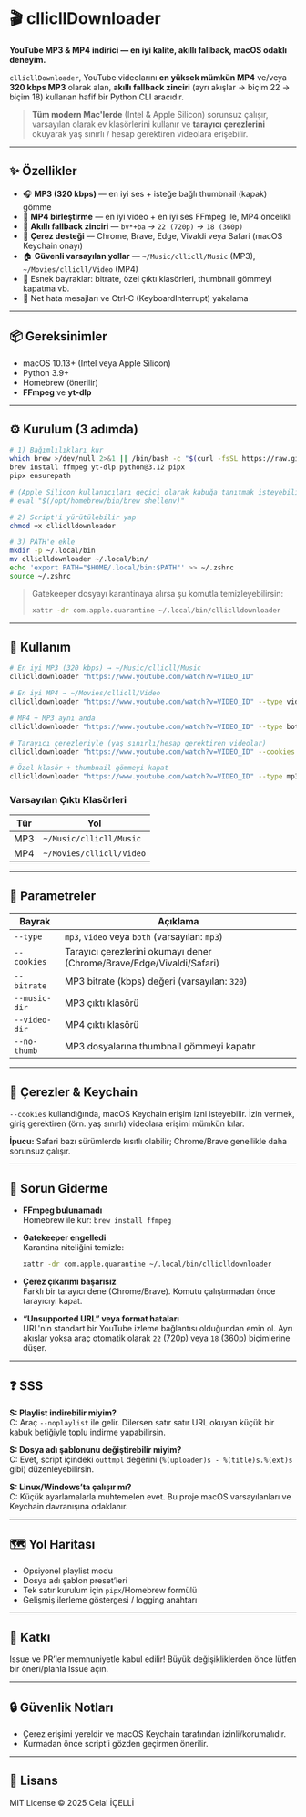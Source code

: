 # 🎬 cllicllDownloader

**YouTube MP3 & MP4 indirici — en iyi kalite, akıllı fallback, macOS odaklı deneyim.**

`cllicllDownloader`, YouTube videolarını **en yüksek mümkün MP4** ve/veya **320 kbps MP3** olarak alan,
**akıllı fallback zinciri** (ayrı akışlar → biçim 22 → biçim 18) kullanan hafif bir Python CLI aracıdır.

> **Tüm modern Mac'lerde** (Intel & Apple Silicon) sorunsuz çalışır, varsayılan olarak ev klasörlerini kullanır ve
> **tarayıcı çerezlerini** okuyarak yaş sınırlı / hesap gerektiren videolara erişebilir.

---

## ✨ Özellikler

- 🎧 **MP3 (320 kbps)** — en iyi ses + isteğe bağlı thumbnail (kapak) gömme
- 🎥 **MP4 birleştirme** — en iyi video + en iyi ses FFmpeg ile, MP4 öncelikli
- 🔄 **Akıllı fallback zinciri** — `bv*+ba` → `22 (720p)` → `18 (360p)`
- 🍪 **Çerez desteği** — Chrome, Brave, Edge, Vivaldi veya Safari (macOS Keychain onayı)
- 🏠 **Güvenli varsayılan yollar** — `~/Music/cllicll/Music` (MP3), `~/Movies/cllicll/Video` (MP4)
- 🧰 Esnek bayraklar: bitrate, özel çıktı klasörleri, thumbnail gömmeyi kapatma vb.
- 🧱 Net hata mesajları ve Ctrl‑C (KeyboardInterrupt) yakalama

---

## 📦 Gereksinimler

- macOS 10.13+ (Intel veya Apple Silicon)
- Python 3.9+
- Homebrew (önerilir)
- **FFmpeg** ve **yt-dlp**

---

## ⚙️ Kurulum (3 adımda)

```bash
# 1) Bağımlılıkları kur
which brew >/dev/null 2>&1 || /bin/bash -c "$(curl -fsSL https://raw.githubusercontent.com/Homebrew/install/HEAD/install.sh)"
brew install ffmpeg yt-dlp python@3.12 pipx
pipx ensurepath

# (Apple Silicon kullanıcıları geçici olarak kabuğa tanıtmak isteyebilir)
# eval "$(/opt/homebrew/bin/brew shellenv)"

# 2) Script'i yürütülebilir yap
chmod +x clliclldownloader

# 3) PATH'e ekle
mkdir -p ~/.local/bin
mv clliclldownloader ~/.local/bin/
echo 'export PATH="$HOME/.local/bin:$PATH"' >> ~/.zshrc
source ~/.zshrc
```

> Gatekeeper dosyayı karantinaya alırsa şu komutla temizleyebilirsin:
>
> ```bash
> xattr -dr com.apple.quarantine ~/.local/bin/clliclldownloader
> ```

---

## 🚀 Kullanım

```bash
# En iyi MP3 (320 kbps) → ~/Music/cllicll/Music
clliclldownloader "https://www.youtube.com/watch?v=VIDEO_ID"

# En iyi MP4 → ~/Movies/cllicll/Video
clliclldownloader "https://www.youtube.com/watch?v=VIDEO_ID" --type video

# MP4 + MP3 aynı anda
clliclldownloader "https://www.youtube.com/watch?v=VIDEO_ID" --type both

# Tarayıcı çerezleriyle (yaş sınırlı/hesap gerektiren videolar)
clliclldownloader "https://www.youtube.com/watch?v=VIDEO_ID" --cookies

# Özel klasör + thumbnail gömmeyi kapat
clliclldownloader "https://www.youtube.com/watch?v=VIDEO_ID" --type mp3 \  --music-dir ~/Desktop/Music --no-thumb
```

### Varsayılan Çıktı Klasörleri

| Tür | Yol                      |
| --- | ------------------------ |
| MP3 | `~/Music/cllicll/Music`  |
| MP4 | `~/Movies/cllicll/Video` |

---

## 🔧 Parametreler

| Bayrak        | Açıklama                                                              |
| ------------- | --------------------------------------------------------------------- |
| `--type`      | `mp3`, `video` veya `both` (varsayılan: `mp3`)                        |
| `--cookies`   | Tarayıcı çerezlerini okumayı dener (Chrome/Brave/Edge/Vivaldi/Safari) |
| `--bitrate`   | MP3 bitrate (kbps) değeri (varsayılan: `320`)                         |
| `--music-dir` | MP3 çıktı klasörü                                                     |
| `--video-dir` | MP4 çıktı klasörü                                                     |
| `--no-thumb`  | MP3 dosyalarına thumbnail gömmeyi kapatır                             |

---

## 🔐 Çerezler & Keychain

`--cookies` kullandığında, macOS Keychain erişim izni isteyebilir. İzin vermek, giriş gerektiren (örn. yaş sınırlı) videolara erişimi mümkün kılar.

**İpucu:** Safari bazı sürümlerde kısıtlı olabilir; Chrome/Brave genellikle daha sorunsuz çalışır.

---

## 🧰 Sorun Giderme

- **FFmpeg bulunamadı**  
  Homebrew ile kur: `brew install ffmpeg`

- **Gatekeeper engelledi**  
  Karantina niteliğini temizle:

  ```bash
  xattr -dr com.apple.quarantine ~/.local/bin/clliclldownloader
  ```

- **Çerez çıkarımı başarısız**  
  Farklı bir tarayıcı dene (Chrome/Brave). Komutu çalıştırmadan önce tarayıcıyı kapat.

- **“Unsupported URL” veya format hataları**  
  URL'nin standart bir YouTube izleme bağlantısı olduğundan emin ol. Ayrı akışlar yoksa araç otomatik olarak `22` (720p) veya `18` (360p) biçimlerine düşer.

---

## ❓ SSS

**S: Playlist indirebilir miyim?**  
C: Araç `--noplaylist` ile gelir. Dilersen satır satır URL okuyan küçük bir kabuk betiğiyle toplu indirme yapabilirsin.

**S: Dosya adı şablonunu değiştirebilir miyim?**  
C: Evet, script içindeki `outtmpl` değerini (`%(uploader)s - %(title)s.%(ext)s` gibi) düzenleyebilirsin.

**S: Linux/Windows’ta çalışır mı?**  
C: Küçük ayarlamalarla muhtemelen evet. Bu proje macOS varsayılanları ve Keychain davranışına odaklanır.

---

## 🗺️ Yol Haritası

- Opsiyonel playlist modu
- Dosya adı şablon preset’leri
- Tek satır kurulum için `pipx`/Homebrew formülü
- Gelişmiş ilerleme göstergesi / logging anahtarı

---

## 🤝 Katkı

Issue ve PR’ler memnuniyetle kabul edilir! Büyük değişikliklerden önce lütfen bir öneri/planla Issue açın.

---

## 🔒 Güvenlik Notları

- Çerez erişimi yereldir ve macOS Keychain tarafından izinli/korumalıdır.
- Kurmadan önce script’i gözden geçirmen önerilir.

---

## 🪪 Lisans

MIT License © 2025 Celal İÇELLİ
